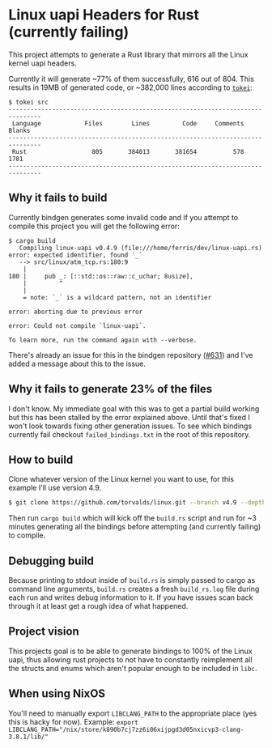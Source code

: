 # Linux uapi Headers for Rust (currently failing)

This project attempts to generate a Rust library that mirrors all the Linux kernel uapi headers.

Currently it will generate ~77% of them successfully, 616 out of 804.
This results in 19MB of generated code, or ~382,000 lines according to [`tokei`](https://github.com/Aaronepower/tokei):

```
$ tokei src
-------------------------------------------------------------------------------
 Language            Files        Lines         Code     Comments       Blanks
-------------------------------------------------------------------------------
 Rust                  805       384013       381654          578         1781
-------------------------------------------------------------------------------
```

## Why it fails to build

Currently bindgen generates some invalid code and if you attempt to compile this project you will get the following error:

```
$ cargo build
   Compiling linux-uapi v0.4.9 (file:///home/ferris/dev/linux-uapi.rs)
error: expected identifier, found `_`
   --> src/linux/atm_tcp.rs:180:9
    |
180 |     pub _: [::std::os::raw::c_uchar; 8usize],
    |         ^
    |
    = note: `_` is a wildcard pattern, not an identifier

error: aborting due to previous error

error: Could not compile `linux-uapi`.

To learn more, run the command again with --verbose.
```

There's already an issue for this in the bindgen repository ([#631](https://github.com/rust-lang-nursery/rust-bindgen/issues/631)) and I've added a message about this to the issue.

## Why it fails to generate 23% of the files

I don't know.
My immediate goal with this was to get a partial build working but this has been stalled by the error explained above.
Until that's fixed I won't look towards fixing other generation issues.
To see which bindings currently fail checkout `failed_bindings.txt` in the root of this repository.

## How to build

Clone whatever version of the Linux kernel you want to use, for this example I'll use version 4.9.

```bash
$ git clone https://github.com/torvalds/linux.git --branch v4.9 --depth 1
```

Then run `cargo build` which will kick off the `build.rs` script and run for ~3 minutes generating all the bindings before attempting (and currently failing) to compile.

## Debugging build

Because printing to stdout inside of `build.rs` is simply passed to cargo as command line arguments, `build.rs` creates a fresh `build_rs.log` file during each run and writes debug information to it. If you have issues scan back through it at least get a rough idea of what happened.

## Project vision

This projects goal is to be able to generate bindings to 100% of the Linux uapi, thus allowing rust projects to not have to constantly reimplement all the structs and enums which aren't popular enough to be included in `libc`.

## When using NixOS

You'll need to manually export `LIBCLANG_PATH` to the appropriate place (yes this is hacky for now).
Example: `export LIBCLANG_PATH="/nix/store/k890b7cj7zz6i06xijpgd3d05nxicvp3-clang-3.8.1/lib/"`
